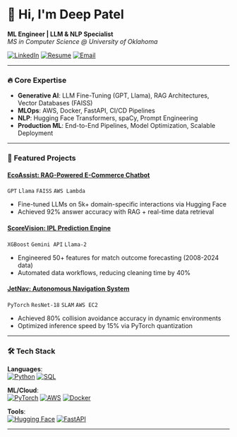# 👋 Hi, I'm Deep Patel  
**ML Engineer | LLM & NLP Specialist**  
*MS in Computer Science @ University of Oklahoma*  

[![LinkedIn](https://img.shields.io/badge/LinkedIn-Deep_Patel-0077B5?style=flat&logo=linkedin)](https://www.linkedin.com/in/deeppatel1842/)
[![Resume](https://img.shields.io/badge/Resume-Deep_Patel-8A2BE2?style=flat)](Deep_Patel.pdf)
[![Email](https://img.shields.io/badge/Email-deep.patel1@ou.edu-D14836?style=flat&logo=gmail)](mailto:deep.patel1@ou.edu)

---

### 🔥 **Core Expertise**  
- **Generative AI**: LLM Fine-Tuning (GPT, Llama), RAG Architectures, Vector Databases (FAISS)  
- **MLOps**: AWS, Docker, FastAPI, CI/CD Pipelines  
- **NLP**: Hugging Face Transformers, spaCy, Prompt Engineering  
- **Production ML**: End-to-End Pipelines, Model Optimization, Scalable Deployment  

---

### 🚀 **Featured Projects**  
#### [EcoAssist: RAG-Powered E-Commerce Chatbot](https://github.com/deeppatel1842/EcoAssist)  
`GPT` `Llama` `FAISS` `AWS Lambda`  
- Fine-tuned LLMs on 5k+ domain-specific interactions via Hugging Face  
- Achieved 92% answer accuracy with RAG + real-time data retrieval  

#### [ScoreVision: IPL Prediction Engine](https://github.com/deeppatel1842/ScoreVision)  
`XGBoost` `Gemini API` `Llama-2`  
- Engineered 50+ features for match outcome forecasting (2008-2024 data)  
- Automated data workflows, reducing cleaning time by 40%  

#### [JetNav: Autonomous Navigation System](https://github.com/deeppatel1842/JetNav)  
`PyTorch` `ResNet-18` `SLAM` `AWS EC2`  
- Achieved 80% collision avoidance accuracy in dynamic environments  
- Optimized inference speed by 15% via PyTorch quantization  

---

### 🛠️ **Tech Stack**  
**Languages**:  
[![Python](https://img.shields.io/badge/Python-3776AB?logo=python&logoColor=white)](https://www.python.org/)
[![SQL](https://img.shields.io/badge/SQL-4479A1?logo=postgresql&logoColor=white)](https://dev.mysql.com/doc/)

**ML/Cloud**:  
[![PyTorch](https://img.shields.io/badge/PyTorch-EE4C2C?logo=pytorch)](https://pytorch.org/)
[![AWS](https://img.shields.io/badge/AWS-232F3E?logo=amazon-aws)](https://aws.amazon.com/)
[![Docker](https://img.shields.io/badge/Docker-2496ED?logo=docker)](https://www.docker.com/)

**Tools**:  
[![Hugging Face](https://img.shields.io/badge/Hugging%20Face-FFD21E?logo=huggingface)](https://huggingface.co/)
[![FastAPI](https://img.shields.io/badge/FastAPI-009688?logo=fastapi)](https://fastapi.tiangolo.com/)

---
